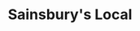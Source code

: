 ---
title: "Sainsbury's Local"
url: /edinburgh/sainsburys-local-deanhaugh-street/
shop: convenience
---